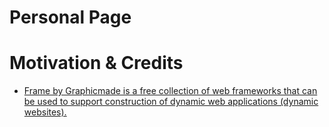 # Personal Page

# Motivation & Credits

* [Frame by Graphicmade is a free collection of web frameworks that can be used to support construction of dynamic web applications (dynamic websites).](http://frame.graphicmade.com/)
